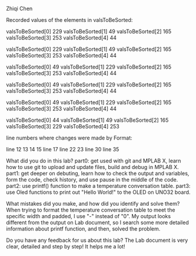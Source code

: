 Zhiqi Chen

Recorded values of the elements in valsToBeSorted:

valsToBeSorted[0]  229
valsToBeSorted[1]  49
valsToBeSorted[2]  165
valsToBeSorted[3]  253
valsToBeSorted[4]  44

valsToBeSorted[0]  229
valsToBeSorted[1]  49
valsToBeSorted[2]  165
valsToBeSorted[3]  253
valsToBeSorted[4]  44

valsToBeSorted[0]  49
valsToBeSorted[1]  229
valsToBeSorted[2]  165
valsToBeSorted[3]  253
valsToBeSorted[4]  44

valsToBeSorted[0]  49
valsToBeSorted[1]  229
valsToBeSorted[2]  165
valsToBeSorted[3]  253
valsToBeSorted[4]  44

valsToBeSorted[0]  49
valsToBeSorted[1]  229
valsToBeSorted[2]  165
valsToBeSorted[3]  253
valsToBeSorted[4]  44

valsToBeSorted[0]  44
valsToBeSorted[1]  49
valsToBeSorted[2]  165
valsToBeSorted[3]  229
valsToBeSorted[4]  253

line numbers where changes were made by Format:

line 12 13 14 15
line 17
line 22 23
line 30
line 35

What did you do in this lab?
part0: get used with git and MPLAB X, learn how to use git to upload and update files, build and debug in MPLAB X.
part1: get deeper on debuting, learn how to check the output and variables, form the code, check history, and use pause in the middle of the code.
part2: use printf() function to make a temperature conversation table.
part3: use Oled functions to print out "Hello World!" to the OLED on UNO32 board.

What mistakes did you make, and how did you identify and solve them?
When trying to format the temperature conversation table to meet the specific width and padded, I use "-" instead of "0". My output looks different from the output on Lab document, so I search some more detailed information about printf function, and then, solved the problem.

Do you have any feedback for us about this lab?
The Lab document is very clear, detailed and step by step! It helps me a lot!
